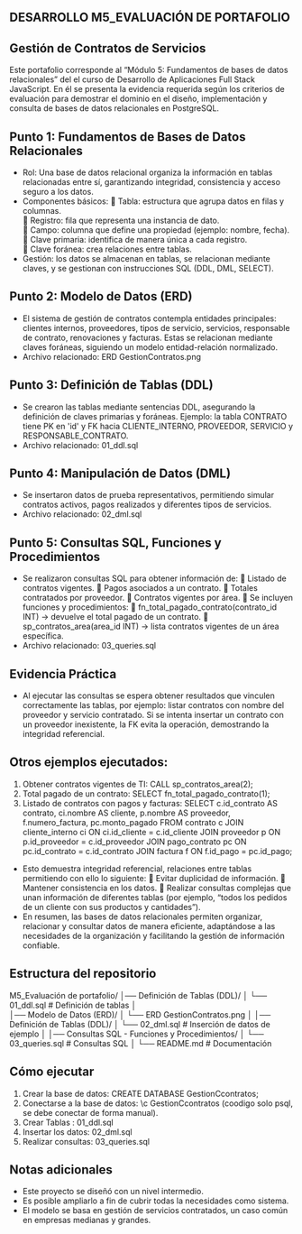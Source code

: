 ## DESARROLLO M5_EVALUACIÓN DE PORTAFOLIO
## Gestión de Contratos de Servicios

Este portafolio corresponde al “Módulo 5: Fundamentos de bases de datos relacionales” del el curso de Desarrollo de Aplicaciones Full Stack  JavaScript. En él se presenta la evidencia requerida según los criterios de evaluación para demostrar el dominio en el diseño, implementación
y consulta de bases de datos relacionales en PostgreSQL.

## Punto 1: Fundamentos de Bases de Datos Relacionales
- Rol: Una base de datos relacional organiza la información en tablas relacionadas entre sí, garantizando
  integridad, consistencia y acceso
  seguro a los datos.
- Componentes básicos:
    Tabla: estructura que agrupa datos en filas y columnas.  
    Registro: fila que representa una instancia de dato.  
    Campo: columna que define una propiedad (ejemplo: nombre, fecha).  
    Clave primaria: identifica de manera única a cada registro.  
    Clave foránea: crea relaciones entre tablas.  
- Gestión: los datos se almacenan en tablas, se relacionan mediante claves, y se gestionan con instrucciones 
  SQL (DDL, DML, SELECT).

## Punto 2: Modelo de Datos (ERD)
- El sistema de gestión de contratos contempla entidades principales: clientes internos, proveedores, tipos de servicio, servicios,
  responsable de contrato, renovaciones y facturas. Estas se relacionan mediante claves foráneas, siguiendo un modelo entidad-relación normalizado.
- Archivo relacionado: ERD GestionContratos.png

## Punto 3: Definición de Tablas (DDL)
- Se crearon las tablas mediante sentencias DDL, asegurando la definición de claves primarias y foráneas. Ejemplo: la tabla CONTRATO tiene 
  PK en 'id' y FK hacia CLIENTE_INTERNO, PROVEEDOR, SERVICIO y RESPONSABLE_CONTRATO.
- Archivo relacionado: 01_ddl.sql

## Punto 4: Manipulación de Datos (DML)
- Se insertaron datos de prueba representativos, permitiendo simular contratos activos, pagos realizados y diferentes tipos de servicios.
- Archivo relacionado: 02_dml.sql

## Punto 5: Consultas SQL, Funciones y Procedimientos
- Se realizaron consultas SQL para obtener información de:
    Listado de contratos vigentes.
    Pagos asociados a un contrato.
    Totales contratados por proveedor.
    Contratos vigentes por área.
    Se incluyen funciones y procedimientos:
    fn_total_pagado_contrato(contrato_id INT) -> devuelve el total pagado de un contrato.
    sp_contratos_area(area_id INT) -> lista contratos vigentes de un área específica.
- Archivo relacionado: 03_queries.sql

## Evidencia Práctica
- Al ejecutar las consultas se espera obtener resultados que vinculen correctamente las tablas, por ejemplo: listar contratos con nombre
  del proveedor y servicio contratado. Si se intenta insertar un contrato con un proveedor inexistente, la FK evita la operación, demostrando la integridad referencial.

## Otros ejemplos ejecutados:
1. Obtener contratos vigentes de TI: CALL sp_contratos_area(2);
2. Total pagado de un contrato: SELECT fn_total_pagado_contrato(1);
3. Listado de contratos con pagos y facturas: SELECT c.id_contrato AS contrato, ci.nombre AS cliente, p.nombre AS proveedor, f.numero_factura,
   pc.monto_pagado FROM contrato c JOIN cliente_interno ci ON ci.id_cliente = c.id_cliente JOIN proveedor p ON p.id_proveedor = c.id_proveedor JOIN pago_contrato pc ON pc.id_contrato = c.id_contrato JOIN factura f ON f.id_pago = pc.id_pago;

- Esto demuestra integridad referencial, relaciones entre tablas permitiendo con ello lo siguiente:
    Evitar duplicidad de información.
    Mantener consistencia en los datos.
    Realizar consultas complejas que unan información de diferentes tablas (por ejemplo, “todos los pedidos de un cliente con sus productos
     y cantidades”).
- En resumen, las bases de datos relacionales permiten organizar, relacionar y consultar datos de manera eficiente, adaptándose a las 
  necesidades de la organización y facilitando la gestión de información confiable.


## Estructura del repositorio

M5_Evaluación de portafolio/
│── Definición de Tablas (DDL)/
│   └── 01_ddl.sql          # Definición de tablas
│   
│── Modelo de Datos (ERD)/
│   └── ERD GestionContratos.png
│
│── Definición de Tablas (DDL)/
│   └── 02_dml.sql          # Inserción de datos de ejemplo
│ 
│── Consultas SQL - Funciones y Procedimientos/
│   └── 03_queries.sql      # Consultas SQL
│
└── README.md               # Documentación

## Cómo ejecutar

1. Crear la base de datos: CREATE DATABASE GestionCcontratos;
2. Conectarse a la base de datos: \c GestionCcontratos  (coodigo solo psql, se debe conectar de forma manual).
3. Crear Tablas      : 01_ddl.sql
4. Insertar los datos: 02_dml.sql
5. Realizar consultas: 03_queries.sql

## Notas adicionales

- Este proyecto se diseñó con un nivel intermedio.  
- Es posible ampliarlo a fin de cubrir todas la necesidades como sistema.  
- El modelo se basa en gestión de servicios contratados, un caso común en empresas medianas y grandes.  

